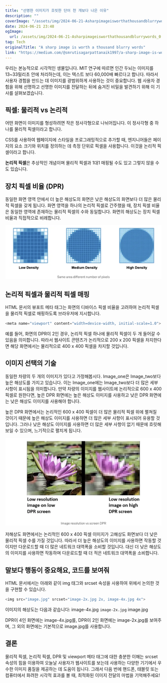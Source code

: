 ```yaml
---
title: "선명한 이미지가 흐릿한 단어 천 개보다 나은 이유"
description: ""
coverImage: "/assets/img/2024-06-21-Asharpimageisworthathousandblurrywords_0.png"
date: 2024-06-21 23:48
ogImage: 
  url: /assets/img/2024-06-21-Asharpimageisworthathousandblurrywords_0.png
tag: Tech
originalTitle: "A sharp image is worth a thousand blurry words"
link: "https://medium.com/@smrutisagarpattanaik1997/a-sharp-image-is-worth-a-thousand-blurry-words-a36253abf293"
---
```



우리는 본능적으로 시각적인 생물입니다. MIT 연구에 따르면 인간 두뇌는 이미지를 13~33밀리초 안에 처리하는데, 이는 텍스트 보다 60,000배 빠르다고 합니다. 따라서 사용자 경험을 만드는 데 이미지를 광범위하게 사용하는 것이 중요합니다. 웹 사용자 경험을 위해 선명하고 선명한 이미지를 전달하는 뒤에 숨겨진 비밀을 발견하기 위해 이 기사를 살펴보겠습니다.

## 픽셀: 물리적 vs 논리적

어떤 화면이 이미지를 형성하려면 작은 정사각형으로 나뉘어집니다. 이 정사각형 중 하나를 물리적 픽셀이라고 합니다.

CSS를 사용하여 웹페이지에 스타일을 프로그래밍적으로 추가할 때, 엔지니어들은 페이지의 요소 크기와 위치를 정의하는 데 측정 단위로 픽셀을 사용합니다. 이것을 논리적 픽셀이라고 합니다.

<div class="content-ad"></div>

**논리적 픽셀**은 추상적인 개념이며 물리적 픽셀과 1대1 매핑될 수도 있고 그렇지 않을 수도 있습니다.

## 장치 픽셀 비율 (DPR)

동일한 화면 영역 안에서 더 높은 해상도의 화면은 낮은 해상도의 화면보다 더 많은 물리적 픽셀을 갖게 됩니다. 화면 영역을 하나의 논리적 픽셀로 간주했을 때, 장치 픽셀 비율은 동일한 영역에 존재하는 물리적 픽셀의 수와 동일합니다. 화면의 해상도는 장치 픽셀 비율과 직접적으로 비례합니다.

![이미지](/assets/img/2024-06-21-Asharpimageisworthathousandblurrywords_0.png)

<div class="content-ad"></div>

## 논리적 픽셀과 물리적 픽셀 매핑

HTML 문서의 뷰포트 메타 태그는 화면의 디바이스 픽셀 비율을 고려하여 논리적 픽셀을 물리적 픽셀로 매핑하도록 브라우저에 지시합니다.

```js
<meta name="viewport" content="width=device-width, initial-scale=1.0">
```

예를 들어, 화면의 DPR이 2인 경우, 논리적 픽셀 하나에 물리적 픽셀이 두 개 들어갈 수 있음을 의미합니다. 따라서 웹사이트 콘텐츠가 논리적으로 200 x 200 픽셀을 차지한다면 해당 화면에서는 물리적으로 400 x 400 픽셀을 차지할 것입니다.

<div class="content-ad"></div>

## 이미지 선택의 기술

동일한 차량의 두 개의 이미지가 있다고 가정해봅시다. Image_one은 Image_two보다 높은 해상도를 가지고 있습니다. 이는 Image_one에는 Image_two보다 더 많은 세부 사항이 표시됨을 의미합니다. 만약 차량의 이미지를 웹사이트에 논리적으로 600 x 400 픽셀로 원한다면, 높은 DPR 화면에는 높은 해상도 이미지를 사용하고 낮은 DPR 화면에는 낮은 해상도 이미지를 사용해야 합니다.

높은 DPR 화면에서는 논리적인 600 x 400 픽셀이 더 많은 물리적 픽셀 위에 펼쳐질 것이기 때문에 높은 해상도 이미지를 사용하면 더 많은 세부 사항이 표시되어 유용할 것입니다. 그러나 낮은 해상도 이미지를 사용하면 더 많은 세부 사항이 없기 때문에 흐릿해 보일 수 있으며, 느기적으로 펼치게 됩니다.


<img src="/assets/img/2024-06-21-Asharpimageisworthathousandblurrywords_1.png" />


<div class="content-ad"></div>

저해상도 화면에서는 논리적인 600 x 400 픽셀 이미지가 고해상도 화면보다 더 낮은 물리적 픽셀 수를 가질 것입니다. 따라서 더 높은 해상도의 이미지를 사용하면 작동할 것이지만 다운로드할 때 더 많은 네트워크 대역폭을 소비할 것입니다. 대신 더 낮은 해상도의 이미지를 사용하면 작동하며 다운로드할 때 더 적은 네트워크 대역폭을 소비합니다.

## 말보다 행동이 중요해요, 코드를 보여줘

HTML 문서에서는 아래와 같이 img 태그와 srcset 속성을 사용하여 위에서 논의한 것을 구현할 수 있습니다.

```js
<img src="image.jpg" srcset="image-2x.jpg 2x, image-4x.jpg 4x">
```

<div class="content-ad"></div>

이미지의 해상도는 다음과 같습니다:
image-4x.jpg ` image-2x.jpg ` image.jpg

DPR이 4인 화면에는 image-4x.jpg를, DPR이 2인 화면에는 image-2x.jpg를 보여주며, 그 외의 화면에는 기본적으로 image.jpg를 사용합니다.

## 결론

물리적 픽셀, 논리적 픽셀, DPR 및 viewport 메타 태그에 대한 충분한 이해는 srcset 속성의 힘을 이용하여 오늘날 사용자가 웹사이트를 보는데 사용하는 다양한 기기에서 우수한 이미지 품질을 제공하는 데 도움이 됩니다. 그래서 다음 번에 핸드폰, 태블릿 또는 컴퓨터에서 화려한 시각적 효과를 볼 때, 최적화된 이미지 전달의 마법을 기억해주세요!